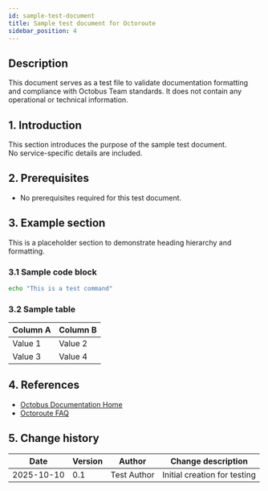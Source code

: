 ```yaml
---
id: sample-test-document
title: Sample test document for Octoroute
sidebar_position: 4
---
```


## Description

This document serves as a test file to validate documentation formatting and compliance with Octobus Team standards. It does not contain any operational or technical information.

## 1. Introduction

This section introduces the purpose of the sample test document.  
No service-specific details are included.

## 2. Prerequisites

- No prerequisites required for this test document.

## 3. Example section

This is a placeholder section to demonstrate heading hierarchy and formatting.

### 3.1 Sample code block

```bash
echo "This is a test command"
```

### 3.2 Sample table

| Column A | Column B |
|----------|----------|
| Value 1  | Value 2  |
| Value 3  | Value 4  |

## 4. References

- [Octobus Documentation Home](#)
- [Octoroute FAQ](#)

## 5. Change history

| Date       | Version | Author      | Change description           |
|------------|---------|-------------|------------------------------|
| 2025-10-10 | 0.1     | Test Author | Initial creation for testing |